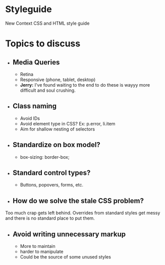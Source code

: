 Styleguide
==========

New Context CSS and HTML style guide




Topics to discuss
==========

* ## Media Queries
	* Retina
	* Responsive (phone, tablet, desktop)
	* **Jerry:** I've found waiting to the end to do these is wayyy more difficult and soul crushing.


* ## Class naming
	* Avoid IDs
	* Avoid element type in CSS? Ex: p.error, li.item
	* Aim for shallow nesting of selectors
	
* ## Standardize on box model?
	* box-sizing: border-box;


* ## Standard control types?
	*  Buttons, popovers, forms, etc.
	
* ## How do we solve the stale CSS problem?
Too much crap gets left behind. Overrides from standard styles get messy and there is no standard place to put them.

* ## Avoid writing unnecessary markup
	* More to maintain
  * harder to manipulate
  * Could be the source of some unused styles